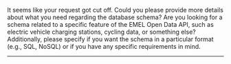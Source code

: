 It seems like your request got cut off. Could you please provide more details about what you need regarding the database schema? Are you looking for a schema related to a specific feature of the EMEL Open Data API, such as electric vehicle charging stations, cycling data, or something else? Additionally, please specify if you want the schema in a particular format (e.g., SQL, NoSQL) or if you have any specific requirements in mind.

---

